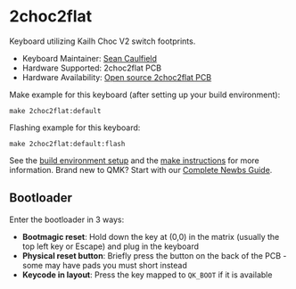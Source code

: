 # 2choc2flat

Keyboard utilizing Kailh Choc V2 switch footprints.

* Keyboard Maintainer: [Sean Caulfield](https://github.com/sean_caulfield)
* Hardware Supported: 2choc2flat PCB
* Hardware Availability: [Open source 2choc2flat PCB](https://github.com/seancaulfield/2choc2flat)

Make example for this keyboard (after setting up your build environment):

    make 2choc2flat:default

Flashing example for this keyboard:

    make 2choc2flat:default:flash

See the [build environment setup](https://docs.qmk.fm/#/getting_started_build_tools) and the [make instructions](https://docs.qmk.fm/#/getting_started_make_guide) for more information. Brand new to QMK? Start with our [Complete Newbs Guide](https://docs.qmk.fm/#/newbs).

## Bootloader

Enter the bootloader in 3 ways:

* **Bootmagic reset**: Hold down the key at (0,0) in the matrix (usually the top left key or Escape) and plug in the keyboard
* **Physical reset button**: Briefly press the button on the back of the PCB - some may have pads you must short instead
* **Keycode in layout**: Press the key mapped to `QK_BOOT` if it is available
